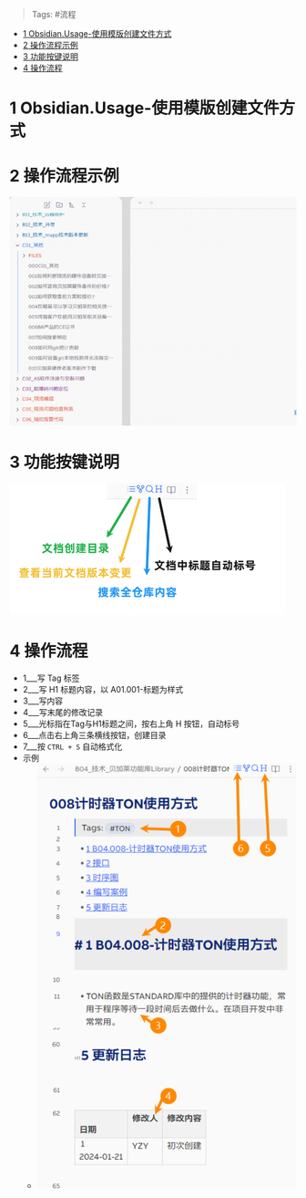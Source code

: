 > Tags: #流程

- [1 Obsidian.Usage-使用模版创建文件方式](#_1-obsidianusage-%E4%BD%BF%E7%94%A8%E6%A8%A1%E7%89%88%E5%88%9B%E5%BB%BA%E6%96%87%E4%BB%B6%E6%96%B9%E5%BC%8F)
- [2 操作流程示例](#_2-%E6%93%8D%E4%BD%9C%E6%B5%81%E7%A8%8B%E7%A4%BA%E4%BE%8B)
- [3 功能按键说明](#_3-%E5%8A%9F%E8%83%BD%E6%8C%89%E9%94%AE%E8%AF%B4%E6%98%8E)
- [4 操作流程](#_4-%E6%93%8D%E4%BD%9C%E6%B5%81%E7%A8%8B)

# 1 Obsidian.Usage-使用模版创建文件方式

# 2 操作流程示例

![](FILES/使用模版创建文件方式/创建文件方式说明.gif)

# 3 功能按键说明

![](FILES/使用模版创建文件方式/image-20231202140522729.png)

# 4 操作流程

- 1___写 Tag 标签
- 2___写 H1 标题内容，以 A01.001-标题为样式
- 3___写内容
- 4___写末尾的修改记录
- 5___光标指在Tag与H1标题之间，按右上角 H 按钮，自动标号
- 6___点击右上角三条横线按钮，创建目录
- 7___按 `CTRL + S` 自动格式化
- 示例
    - ![](FILES/使用模版创建文件方式/image-20240319143133710.png)
